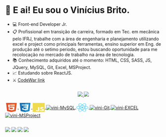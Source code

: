 # 👋 E ai! Eu sou o Vinícius Brito.
- 💻 Front-end Developer Jr.
- 📋 Profissional em transição de carreira, formado em Tec. em mecânica pelo IFRJ, trabalhe com a área de engenharia e planejamento utilizando excel e project como principais ferramentas, ensino superior em Eng. de produção até o setimo periodo, estou buscando oportunidade para me recolocação no mercado de trabalho na área de tecnologia.
- 📚 Conhecimento adquiridos até o momento: HTML, CSS, SASS, JS, JQuery, MySQL, Git, Excel, MSProject.
- 📈 Estudando sobre ReactJS.
- ⚔ [CodeWar link](https://www.codewars.com/users/Viniciusdeab)

##

<div align="center">
  <a href="https://github.com/Viniciusdeab">
  <img height="150em" src="https://github-readme-stats.vercel.app/api?username=viniciusdeab&show_icons=true&theme=dark&include_all_commits=true&count_private=true"/>
  <img height="150em" src="https://github-readme-stats.vercel.app/api/top-langs/?username=viniciusdeab&layout=compact&langs_count=7&theme=dark"/>
</div>

<div style="display: inline_block"><br>
  <img align="center" alt="vini-HTML" height="30" width="40" src="https://raw.githubusercontent.com/devicons/devicon/master/icons/html5/html5-original.svg">
  <img align="center" alt="vini-CSS" height="30" width="40" src="https://raw.githubusercontent.com/devicons/devicon/master/icons/css3/css3-original.svg">
  <img align="center" alt="vini-Js" height="30" width="40" src="https://raw.githubusercontent.com/devicons/devicon/master/icons/javascript/javascript-plain.svg">
  <img align="center" alt="vini-MySQL" height="30" width="40" src="https://cdn.jsdelivr.net/gh/devicons/devicon/icons/mysql/mysql-original-wordmark.svg"> 
  <img align="center" alt="vini-React" height="30" width="40" src="https://raw.githubusercontent.com/devicons/devicon/master/icons/react/react-original.svg">
  <img align="center" alt="vini-Git" height="30" width="40" src="https://cdn.jsdelivr.net/gh/devicons/devicon/icons/git/git-original.svg"> 
  <img align="center" alt="vini-EXCEL" height="38" width="38" src="https://img.icons8.com/color/48/000000/microsoft-excel-2019--v1.png">
  <img align="center" alt="vini-MSProject" height="38" width="38" src="https://img.icons8.com/fluency/48/000000/microsoft-project-2019.png">

 </div>
 
 ##
 
 <div> 
  <a href="https://instagram.com/vinicius.brito_" target="_blank"><img src="https://img.shields.io/badge/-Instagram-%23E4405F?style=for-the-badge&logo=instagram&logoColor=white" target="_blank"></a>
 	<a href="https://www.twitch.tv/tvinicin" target="_blank"><img src="https://img.shields.io/badge/Twitch-9146FF?style=for-the-badge&logo=twitch&logoColor=white" target="_blank"></a>
  <a href = "mailto:viniciusdeab@outlook.com"><img src="https://img.shields.io/badge/Microsoft_Outlook-0078D4?style=for-the-badge&logo=microsoft-outlook&logoColor=white" target="_blank"></a>
  <a href="https://www.linkedin.com/in/viniciusdeab/" target="_blank"><img src="https://img.shields.io/badge/-LinkedIn-%230077B5?style=for-the-badge&logo=linkedin&logoColor=white" target="_blank"></a> 
 </div>
